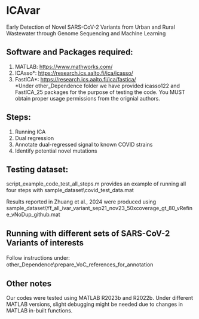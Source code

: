 # ICAvar
Early Detection of Novel SARS-CoV-2 Variants from Urban and Rural Wastewater through Genome Sequencing and Machine Learning 

## Software and Packages required: 
1. MATLAB: https://www.mathworks.com/
2. ICAsso*: https://research.ics.aalto.fi/ica/icasso/
3. FastICA*: https://research.ics.aalto.fi/ica/fastica/ <br>
 *Under other_Dependence folder we have provided icasso122 and FastICA_25 packages for the purpose of testing the code. You MUST obtain proper usage permissions from the orignial authors. <br>

## Steps:
1. Running ICA
2. Dual regression
3. Annotate dual-regressed signal to known COVID strains
4. Identify potential novel mutations

## Testing dataset:
script_example_code_test_all_steps.m provides an example of running all four steps with sample_dataset\covid_test_data.mat <br>

Results reported in Zhuang et al., 2024 were produced using sample_dataset\Yf_all_ivar_variant_sep21_nov23_50xcoverage_gt_80_vRefine_vNoDup_github.mat

## Running with different sets of SARS-CoV-2 Variants of interests
Follow instructions under:　other_Dependence\prepare_VoC_references_for_annotation

## Other notes
Our codes were tested using MATLAB R2023b and R2022b. Under different MATLAB versions, slight debugging might be needed due to changes in MATLAB in-built functions.
